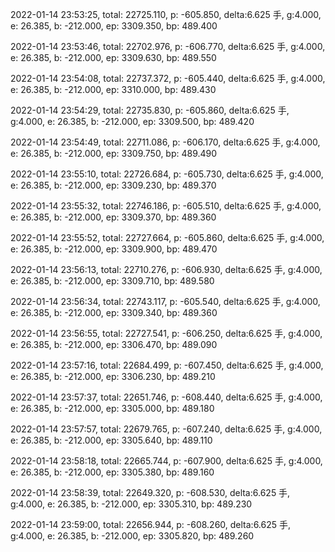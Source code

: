 2022-01-14 23:53:25, total: 22725.110, p: -605.850, delta:6.625 手, g:4.000, e: 26.385, b: -212.000, ep: 3309.350, bp: 489.400

2022-01-14 23:53:46, total: 22702.976, p: -606.770, delta:6.625 手, g:4.000, e: 26.385, b: -212.000, ep: 3309.630, bp: 489.550

2022-01-14 23:54:08, total: 22737.372, p: -605.440, delta:6.625 手, g:4.000, e: 26.385, b: -212.000, ep: 3310.000, bp: 489.430

2022-01-14 23:54:29, total: 22735.830, p: -605.860, delta:6.625 手, g:4.000, e: 26.385, b: -212.000, ep: 3309.500, bp: 489.420

2022-01-14 23:54:49, total: 22711.086, p: -606.170, delta:6.625 手, g:4.000, e: 26.385, b: -212.000, ep: 3309.750, bp: 489.490

2022-01-14 23:55:10, total: 22726.684, p: -605.730, delta:6.625 手, g:4.000, e: 26.385, b: -212.000, ep: 3309.230, bp: 489.370

2022-01-14 23:55:32, total: 22746.186, p: -605.510, delta:6.625 手, g:4.000, e: 26.385, b: -212.000, ep: 3309.370, bp: 489.360

2022-01-14 23:55:52, total: 22727.664, p: -605.860, delta:6.625 手, g:4.000, e: 26.385, b: -212.000, ep: 3309.900, bp: 489.470

2022-01-14 23:56:13, total: 22710.276, p: -606.930, delta:6.625 手, g:4.000, e: 26.385, b: -212.000, ep: 3309.710, bp: 489.580

2022-01-14 23:56:34, total: 22743.117, p: -605.540, delta:6.625 手, g:4.000, e: 26.385, b: -212.000, ep: 3309.340, bp: 489.360

2022-01-14 23:56:55, total: 22727.541, p: -606.250, delta:6.625 手, g:4.000, e: 26.385, b: -212.000, ep: 3306.470, bp: 489.090

2022-01-14 23:57:16, total: 22684.499, p: -607.450, delta:6.625 手, g:4.000, e: 26.385, b: -212.000, ep: 3306.230, bp: 489.210

2022-01-14 23:57:37, total: 22651.746, p: -608.440, delta:6.625 手, g:4.000, e: 26.385, b: -212.000, ep: 3305.000, bp: 489.180

2022-01-14 23:57:57, total: 22679.765, p: -607.240, delta:6.625 手, g:4.000, e: 26.385, b: -212.000, ep: 3305.640, bp: 489.110

2022-01-14 23:58:18, total: 22665.744, p: -607.900, delta:6.625 手, g:4.000, e: 26.385, b: -212.000, ep: 3305.380, bp: 489.160

2022-01-14 23:58:39, total: 22649.320, p: -608.530, delta:6.625 手, g:4.000, e: 26.385, b: -212.000, ep: 3305.310, bp: 489.230

2022-01-14 23:59:00, total: 22656.944, p: -608.260, delta:6.625 手, g:4.000, e: 26.385, b: -212.000, ep: 3305.820, bp: 489.260